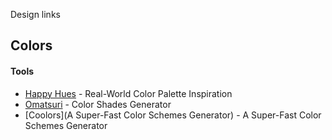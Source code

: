 Design links

## Colors

#### Tools
- [Happy Hues](https://www.happyhues.co/) - Real-World Color Palette Inspiration
- [Omatsuri](https://omatsuri.app/color-shades-generator) - Color Shades Generator
- [Coolors](A Super-Fast Color Schemes Generator) - A Super-Fast Color Schemes Generator
